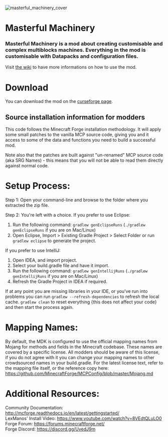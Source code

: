 ![masterful_machinery_cover](https://user-images.githubusercontent.com/55724525/117580477-1955d200-b0c6-11eb-9d40-52b62bbb9881.png)

# Masterful Machinery
### Masterful Machinery is a mod about creating customisable and complex multiblocks machines. Everything in the mod is customisable with Datapacks and configuration files.
 
Visit [the wiki](https://github.com/TicTicBoooom-Mods/MasterfulMachinery/wiki) to have more informations on how to use the mod.

# Download 
You can download the mod on the [curseforge page](https://www.curseforge.com/minecraft/mc-mods/masterful-machinery).

Source installation information for modders
-------------------------------------------
This code follows the Minecraft Forge installation methodology. It will apply
some small patches to the vanilla MCP source code, giving you and it access 
to some of the data and functions you need to build a successful mod.

Note also that the patches are built against "un-renamed" MCP source code (aka
SRG Names) - this means that you will not be able to read them directly against
normal code.

Setup Process:
==============================

Step 1: Open your command-line and browse to the folder where you extracted the zip file.

Step 2: You're left with a choice.
If you prefer to use Eclipse:
1. Run the following command: `gradlew genEclipseRuns` (`./gradlew genEclipseRuns` if you are on Mac/Linux)
2. Open Eclipse, Import > Existing Gradle Project > Select Folder 
   or run `gradlew eclipse` to generate the project.

If you prefer to use IntelliJ:
1. Open IDEA, and import project.
2. Select your build.gradle file and have it import.
3. Run the following command: `gradlew genIntellijRuns` (`./gradlew genIntellijRuns` if you are on Mac/Linux)
4. Refresh the Gradle Project in IDEA if required.

If at any point you are missing libraries in your IDE, or you've run into problems you can 
run `gradlew --refresh-dependencies` to refresh the local cache. `gradlew clean` to reset everything 
{this does not affect your code} and then start the process again.

Mapping Names:
=============================
By default, the MDK is configured to use the official mapping names from Mojang for methods and fields 
in the Minecraft codebase. These names are covered by a specific license. All modders should be aware of this
license, if you do not agree with it you can change your mapping names to other crowdsourced names in your 
build.gradle. For the latest license text, refer to the mapping file itself, or the reference copy here:
https://github.com/MinecraftForge/MCPConfig/blob/master/Mojang.md

Additional Resources: 
=========================
Community Documentation: http://mcforge.readthedocs.io/en/latest/gettingstarted/  
LexManos' Install Video: https://www.youtube.com/watch?v=8VEdtQLuLO0  
Forge Forum: https://forums.minecraftforge.net/  
Forge Discord: https://discord.gg/UvedJ9m  

